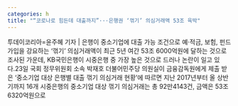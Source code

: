 ```yaml
---
categories: h
title: "“코로나로 힘든데 대출까지”···은행권 ‘꺾기’ 의심거래액 53조 육박"
---
```

투데이코리아=윤주혜 기자 | 은행이 중소기업에 대출 가능 조건으로 예·적금, 보험, 펀드 가입을 강요하는 ‘꺾기’ 의심거래액이 최근 5년 여간 53조 6000억원에 달하는 것으로 조사된 가운데, KB국민은행이 시중은행 중 가장 높은 것으로 드러나 논란이 일고 있다.23일 국회 정무위원회 소속 박재호 더불어민주당 의원실이 금융감독원에게 제출 받은 ‘중소기업 대상 은행별 대출 꺾기 의심거래 현황’에 따르면 지난 2017년부터 올 상반기까지 16개 시중은행의 중소기업 대상 꺾기 의심거래는 총 92만4143건, 금액은 53조6320억원으로